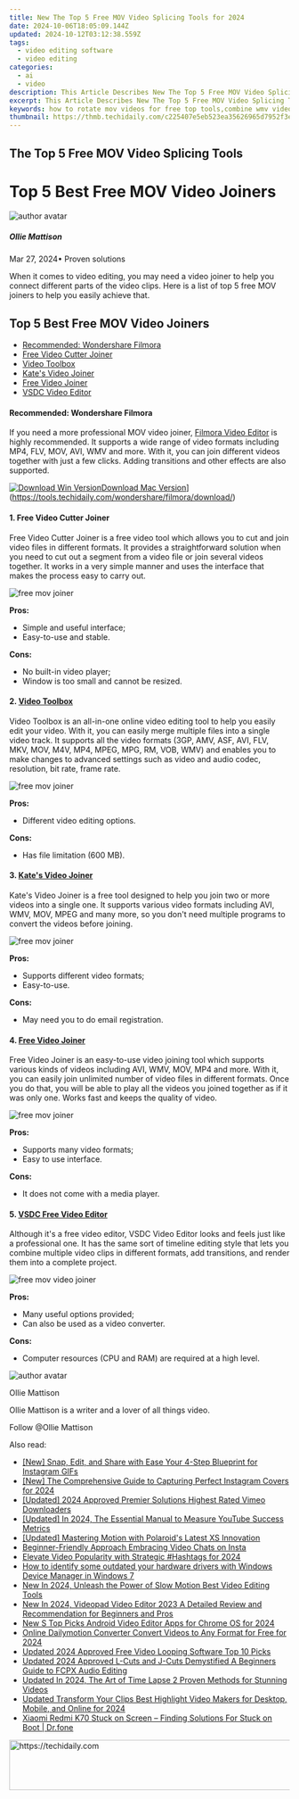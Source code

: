 ```yaml
---
title: New The Top 5 Free MOV Video Splicing Tools for 2024
date: 2024-10-06T18:05:09.144Z
updated: 2024-10-12T03:12:38.559Z
tags: 
  - video editing software
  - video editing
categories: 
  - ai
  - video
description: This Article Describes New The Top 5 Free MOV Video Splicing Tools for 2024
excerpt: This Article Describes New The Top 5 Free MOV Video Splicing Tools for 2024
keywords: how to rotate mov videos for free top tools,combine wmv videos for free top 5 tools,split wmv videos for free top 5 tools of the year,wmv video splitting made easy top 5 free tools,top free video smoothing tools for pc and mac,merge mov files for free top 5 video joiner tools,the top 5 free mov video splicing tools
thumbnail: https://thmb.techidaily.com/c225407e5eb523ea35626965d7952f3e8eff461a435028604a3c634507f598f5.png
---
```


## The Top 5 Free MOV Video Splicing Tools

# Top 5 Best Free MOV Video Joiners

![author avatar](https://images.wondershare.com/filmora/article-images/ollie-mattison.jpg)

##### Ollie Mattison

 Mar 27, 2024• Proven solutions

 When it comes to video editing, you may need a video joiner to help you connect different parts of the video clips. Here is a list of top 5 free MOV joiners to help you easily achieve that.

## Top 5 Best Free MOV Video Joiners

* [Recommended: Wondershare Filmora](#tab%5F06)
* [Free Video Cutter Joiner](#tab%5F01)
* [Video Toolbox](#tab%5F02)
* [Kate's Video Joiner](#tab%5F03)
* [Free Video Joiner](#tab%5F04)
* [VSDC Video Editor](#tab%5F05)

#### Recommended: Wondershare Filmora

 If you need a more professional MOV video joiner, [Filmora Video Editor](https://tools.techidaily.com/wondershare/filmora/download/) is highly recommended. It supports a wide range of video formats including MP4, FLV, MOV, AVI, WMV and more. With it, you can join different videos together with just a few clicks. Adding transitions and other effects are also supported.

[![Download Win Version](https://images.wondershare.com/filmora/guide/download-btn-win.jpg)](https://tools.techidaily.com/wondershare/filmora/download/)[Download Mac Version](https://images.wondershare.com/filmora/guide/download-btn-mac.jpg)](https://tools.techidaily.com/wondershare/filmora/download/)

#### 1\. Free Video Cutter Joiner

 Free Video Cutter Joiner is a free video tool which allows you to cut and join video files in different formats. It provides a straightforward solution when you need to cut out a segment from a video file or join several videos together. It works in a very simple manner and uses the interface that makes the process easy to carry out.

![free mov joiner](https://images.wondershare.com/images/multimedia/video-editor/free-video-cutter-joiner.jpg "free mov joiner")

**Pros:**

* Simple and useful interface;
* Easy-to-use and stable.

**Cons:**

* No built-in video player;
* Window is too small and cannot be resized.

#### 2\. [Video Toolbox](http://www.videotoolbox.com/)

 Video Toolbox is an all-in-one online video editing tool to help you easily edit your video. With it, you can easily merge multiple files into a single video track. It supports all the video formats (3GP, AMV, ASF, AVI, FLV, MKV, MOV, M4V, MP4, MPEG, MPG, RM, VOB, WMV) and enables you to make changes to advanced settings such as video and audio codec, resolution, bit rate, frame rate.

![free mov joiner](https://images.wondershare.com/images/multimedia/video-editor/video-toolbox.jpg "free mov joiner")

**Pros:**

* Different video editing options.

**Cons:**

* Has file limitation (600 MB).

#### 3\. [Kate's Video Joiner](https://download.cnet.com/Kate-s-Video-Joiner/3000-2194%5F4-193602.html)

 Kate's Video Joiner is a free tool designed to help you join two or more videos into a single one. It supports various video formats including AVI, WMV, MOV, MPEG and many more, so you don't need multiple programs to convert the videos before joining.

![free mov joiner](https://images.wondershare.com/images/multimedia/video-editor/kate-video-joiner.jpg "free mov joiner")

**Pros:**

* Supports different video formats;
* Easy-to-use.

**Cons:**

* May need you to do email registration.

#### 4\. [Free Video Joiner](http://www.freevideojoiner.com/)

 Free Video Joiner is an easy-to-use video joining tool which supports various kinds of videos including AVI, WMV, MOV, MP4 and more. With it, you can easily join unlimited number of video files in different formats. Once you do that, you will be able to play all the videos you joined together as if it was only one. Works fast and keeps the quality of video.

![free mov joiner](https://images.wondershare.com/images/multimedia/video-editor/free-video-joiner.jpg "free mov joiner")

**Pros:**

* Supports many video formats;
* Easy to use interface.

**Cons:**

* It does not come with a media player.

#### 5\. [VSDC Free Video Editor](http://vsdc-free-video-editor.software.informer.com/)

 Although it's a free video editor, VSDC Video Editor looks and feels just like a professional one. It has the same sort of timeline editing style that lets you combine multiple video clips in different formats, add transitions, and render them into a complete project.

![free mov video joiner](https://images.wondershare.com/images/multimedia/video-editor/vsdc-video-editor.jpg "free mov video joiner")

**Pros:**

* Many useful options provided;
* Can also be used as a video converter.

**Cons:**

* Computer resources (CPU and RAM) are required at a high level.

![author avatar](https://images.wondershare.com/filmora/article-images/ollie-mattison.jpg)

Ollie Mattison

Ollie Mattison is a writer and a lover of all things video.

Follow @Ollie Mattison

<ins class="adsbygoogle"
      style="display:block"
      data-ad-client="ca-pub-7571918770474297"
      data-ad-slot="8358498916"
      data-ad-format="auto"
      data-full-width-responsive="true"></ins>

<span class="atpl-alsoreadstyle">Also read:</span>
<div><ul>
<li><a href="https://instagram-video-files.techidaily.com/new-snap-edit-and-share-with-ease-your-4-step-blueprint-for-instagram-gifs/"><u>[New] Snap, Edit, and Share with Ease Your 4-Step Blueprint for Instagram GIFs</u></a></li>
<li><a href="https://instagram-video-files.techidaily.com/new-the-comprehensive-guide-to-capturing-perfect-instagram-covers-for-2024/"><u>[New] The Comprehensive Guide to Capturing Perfect Instagram Covers for 2024</u></a></li>
<li><a href="https://vimeo-videos.techidaily.com/updated-2024-approved-premier-solutions-highest-rated-vimeo-downloaders/"><u>[Updated] 2024 Approved Premier Solutions Highest Rated Vimeo Downloaders</u></a></li>
<li><a href="https://youtube-docs.techidaily.com/ed-in-2024-the-essential-manual-to-measure-youtube-success-metrics/"><u>[Updated] In 2024, The Essential Manual to Measure YouTube Success Metrics</u></a></li>
<li><a href="https://extra-skills.techidaily.com/updated-mastering-motion-with-polaroids-latest-xs-innovation/"><u>[Updated] Mastering Motion with Polaroid's Latest XS Innovation</u></a></li>
<li><a href="https://instagram-clips.techidaily.com/beginner-friendly-approach-embracing-video-chats-on-insta/"><u>Beginner-Friendly Approach Embracing Video Chats on Insta</u></a></li>
<li><a href="https://youtube-lab.techidaily.com/te-video-popularity-with-strategic-hashtags-for-2024/"><u>Elevate Video Popularity with Strategic #Hashtags for 2024</u></a></li>
<li><a href="https://blog-min.techidaily.com/how-to-identify-some-outdated-your-hardware-drivers-with-windows-device-manager-in-windows-7-by-drivereasy-guide/"><u>How to identify some outdated your hardware drivers with Windows Device Manager in Windows 7</u></a></li>
<li><a href="https://ai-video-tools.techidaily.com/new-in-2024-unleash-the-power-of-slow-motion-best-video-editing-tools/"><u>New In 2024, Unleash the Power of Slow Motion Best Video Editing Tools</u></a></li>
<li><a href="https://ai-video-tools.techidaily.com/new-in-2024-videopad-video-editor-2023-a-detailed-review-and-recommendation-for-beginners-and-pros/"><u>New In 2024, Videopad Video Editor 2023 A Detailed Review and Recommendation for Beginners and Pros</u></a></li>
<li><a href="https://ai-video-tools.techidaily.com/new-s-top-picks-android-video-editor-apps-for-chrome-os-for-2024/"><u>New S Top Picks Android Video Editor Apps for Chrome OS for 2024</u></a></li>
<li><a href="https://ai-video-tools.techidaily.com/online-dailymotion-converter-convert-videos-to-any-format-for-free-for-2024/"><u>Online Dailymotion Converter Convert Videos to Any Format for Free for 2024</u></a></li>
<li><a href="https://ai-video-tools.techidaily.com/updated-2024-approved-free-video-looping-software-top-10-picks/"><u>Updated 2024 Approved Free Video Looping Software Top 10 Picks</u></a></li>
<li><a href="https://ai-video-tools.techidaily.com/updated-2024-approved-l-cuts-and-j-cuts-demystified-a-beginners-guide-to-fcpx-audio-editing/"><u>Updated 2024 Approved L-Cuts and J-Cuts Demystified A Beginners Guide to FCPX Audio Editing</u></a></li>
<li><a href="https://ai-video-tools.techidaily.com/updated-in-2024-the-art-of-time-lapse-2-proven-methods-for-stunning-videos/"><u>Updated In 2024, The Art of Time Lapse 2 Proven Methods for Stunning Videos</u></a></li>
<li><a href="https://ai-video-tools.techidaily.com/updated-transform-your-clips-best-highlight-video-makers-for-desktop-mobile-and-online-for-2024/"><u>Updated Transform Your Clips Best Highlight Video Makers for Desktop, Mobile, and Online for 2024</u></a></li>
<li><a href="https://howto.techidaily.com/xiaomi-redmi-k70-stuck-on-screen-finding-solutions-for-stuck-on-boot-drfone-by-drfone-fix-android-problems-fix-android-problems/"><u>Xiaomi Redmi K70 Stuck on Screen – Finding Solutions For Stuck on Boot | Dr.fone</u></a></li>
</ul></div>

<!-- affiliate ads begin -->
<a href="https://aligracehair.sjv.io/c/5597632/1880960/19272" target="_top" id="1880960">
  <img src="//a.impactradius-go.com/display-ad/19272-1880960" border="0" alt="https://techidaily.com" width="728" height="90"/>
</a>
<img height="0" width="0" src="https://aligracehair.sjv.io/i/5597632/1880960/19272" style="position:absolute;visibility:hidden;" border="0" />
<!-- affiliate ads end -->

